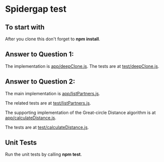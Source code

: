 ﻿# Spidergap test

## To start with
After you clone this don't forget to **npm install**.

## Answer to Question 1:
The implementation is  [app/deepClone.js](https://github.com/mypttwo/spidergap/blob/master/app/deepClone.js).
The tests are at  [test/deepClone.js](https://github.com/mypttwo/spidergap/blob/master/test/deepClone.js).

## Answer to Question 2:
The main implementation is  [app/listPartners.js](https://github.com/mypttwo/spidergap/blob/master/app/listPartners.js).

The related tests are at  [test/listPartners.js](https://github.com/mypttwo/spidergap/blob/master/test/listPartners.js).

The supporting  implementation of the Great-circle Distance algorithm is at [app/calculateDistance.js](https://github.com/mypttwo/spidergap/blob/master/app/calculateDistance.js).

The tests are at  [test/calculateDistance.js](https://github.com/mypttwo/spidergap/blob/master/test/calculateDistance.js).

## Unit Tests
Run the unit tests by calling  **npm test**.
